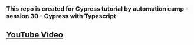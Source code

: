 ### This repo is created for Cypress tutorial by automation camp - session 30 - Cypress with Typescript
## [YouTube Video](https://youtu.be/8AfKdTkts3E)